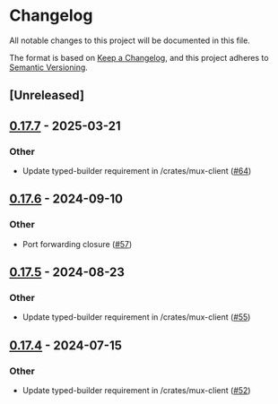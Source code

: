 # Changelog
All notable changes to this project will be documented in this file.

The format is based on [Keep a Changelog](https://keepachangelog.com/en/1.0.0/),
and this project adheres to [Semantic Versioning](https://semver.org/spec/v2.0.0.html).

## [Unreleased]

## [0.17.7](https://github.com/openssh-rust/openssh-mux-client/compare/openssh-mux-client-v0.17.6...openssh-mux-client-v0.17.7) - 2025-03-21

### Other

- Update typed-builder requirement in /crates/mux-client ([#64](https://github.com/openssh-rust/openssh-mux-client/pull/64))

## [0.17.6](https://github.com/openssh-rust/openssh-mux-client/compare/openssh-mux-client-v0.17.5...openssh-mux-client-v0.17.6) - 2024-09-10

### Other

- Port forwarding closure ([#57](https://github.com/openssh-rust/openssh-mux-client/pull/57))

## [0.17.5](https://github.com/openssh-rust/openssh-mux-client/compare/openssh-mux-client-v0.17.4...openssh-mux-client-v0.17.5) - 2024-08-23

### Other
- Update typed-builder requirement in /crates/mux-client ([#55](https://github.com/openssh-rust/openssh-mux-client/pull/55))

## [0.17.4](https://github.com/openssh-rust/openssh-mux-client/compare/openssh-mux-client-v0.17.3...openssh-mux-client-v0.17.4) - 2024-07-15

### Other
- Update typed-builder requirement in /crates/mux-client ([#52](https://github.com/openssh-rust/openssh-mux-client/pull/52))
